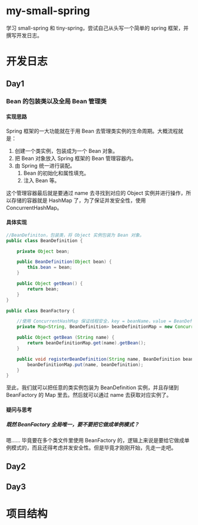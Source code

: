 # my-small-spring
学习 small-spring 和 tiny-spring，尝试自己从头写一个简单的 spring 框架，并撰写开发日志。

# 开发日志

## Day1

### Bean 的包装类以及全局 Bean 管理类

#### 实现思路

Spring 框架的一大功能就在于用 Bean 去管理类实例的生命周期。大概流程就是：

1. 创建一个类实例，包装成为一个 Bean 对象。
2. 把 Bean 对象放入 Spring 框架的 Bean 管理容器内。
3. 由 Spring 统一进行装配。
   1. Bean 的初始化和属性填充。
   2. 注入 Bean 等。

这个管理容器最后就是要通过 name 去寻找到对应的 Object 实例并进行操作，所以存储的容器就是 HashMap 了，为了保证并发安全性，使用 ConcurrentHashMap。

#### 具体实现

```java
//BeanDefiniton，包装类，将 Object 实例包装为 Bean 对象。
public class BeanDefinition {

    private Object bean;

    public BeanDefinition(Object bean) {
        this.bean = bean;
    }

    public Object getBean() {
        return bean;
    }
}
```

```java
public class BeanFactory {

    //使用 ConcurrentHashMap 保证线程安全，key = beanName，value = BeanDefinition
    private Map<String, BeanDefinition> beanDefinitionMap = new ConcurrentHashMap<>();

    public Object getBean (String name) {
        return beanDefinitionMap.get(name).getBean();
    }

    public void registerBeanDefinition(String name, BeanDefinition beanDefinition) {
        beanDefinitionMap.put(name, beanDefinition);
    }
}
```

至此，我们就可以把任意的类实例包装为 BeanDefinition 实例，并且存储到 BeanFactory 的 Map 里去。然后就可以通过 name 去获取对应实例了。

#### 疑问与思考

##### 既然 BeanFactory 全局唯一，要不要把它做成单例模式？

嗯…… 毕竟要在多个类文件里使用 BeanFactory 的，逻辑上来说是要给它做成单例模式的，而且还得考虑并发安全性。但是毕竟才刚刚开始，先走一走吧。

## Day2

## Day3

# 项目结构
